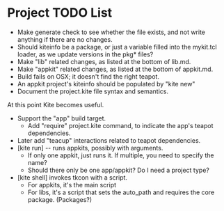 # Project TODO List

* Make generate check to see whether the file exists, and not 
  write anything if there are no changes.
* Should kiteinfo be a package, or just a variable filled into the
  mykit.tcl loader, as we update versions in the pkg* files?
* Make "lib" related changes, as listed at the bottom of lib.md.
* Make "appkit" related changes, as listed at the bottom of appkit.md.
* Build fails on OSX; it doesn't find the right teapot.
* An appkit project's kiteinfo should be populated by "kite new"
* Document the project.kite file syntax and semantics.

At this point Kite becomes useful.

* Support the "app" build target.
  * Add "require" project.kite command, to indicate the app's teapot dependencies.
* Later add "teacup" interactions related to teapot dependencies.
* [kite run] -- runs appkits, possibly with arguments.
  * If only one appkit, just runs it.  If multiple, you need to specify
    the name?
  * Should there only be one app/appkit?  Do I need a project type?
* [kite shell] invokes tkcon with a script.
  * For appkits, it's the main script
  * For libs, it's a script that sets the auto_path and requires the 
    core package.  (Packages?)